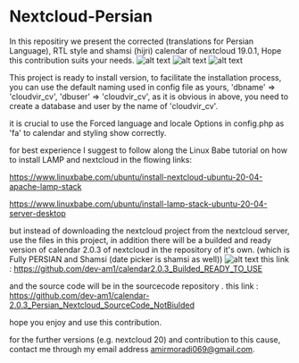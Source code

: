 # Nextcloud-Persian

In this repositiry we present the corrected (translations for Persian Language), RTL style and shamsi (hijri) calendar of nextcloud 19.0.1, Hope this contribution suits your needs.
![alt text](https://github.com/dev-am1/Nextcloud-Persian/edit/master/1.png?raw=true)
![alt text](https://github.com/dev-am1/Nextcloud-Persian/edit/master/2.png?raw=true)
![alt text](https://github.com/dev-am1/Nextcloud-Persian/edit/master/3.png?raw=true)


This project is ready to install version, 
to facilitate the installation process, 
you can use the default naming used in config file as yours,
'dbname' => 'cloudvir_cv',
'dbuser' => 'cloudvir_cv',
as it is obvious in above, you need to create a database and user by the name of 'cloudvir_cv'.

it is crucial to use the Forced language and locale Options in config.php as 'fa' to calendar and styling show correctly.

for best experience I suggest to follow along the Linux Babe tutorial on how to install LAMP and nextcloud in the flowing links:

https://www.linuxbabe.com/ubuntu/install-nextcloud-ubuntu-20-04-apache-lamp-stack

https://www.linuxbabe.com/ubuntu/install-lamp-stack-ubuntu-20-04-server-desktop

but instead of downloading the nextcloud project from the nextcloud server, use the files in this project, 
in addition there will be a builded and ready version of calendar 2.0.3 of nextcloud in the repository of it's own. (which is Fully PERSIAN and Shamsi (date picker is shamsi as well))
![alt text](https://github.com/dev-am1/Nextcloud-Persian/edit/master/1c.png?raw=true)
this link : 
https://github.com/dev-am1/calendar2.0.3_Builded_READY_TO_USE

and the source code will be in the sourcecode repository . 
this link : 
https://github.com/dev-am1/calendar-2.0.3_Persian_Nextcloud_SourceCode_NotBiulded

hope you enjoy and use this contribution. 

for the further versions (e.g. nextcloud 20) and contribution to this cause, contact me through my email address amirmoradi069@gmail.com.
